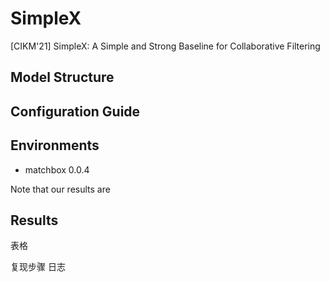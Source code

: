 # SimpleX


[CIKM'21] SimpleX: A Simple and Strong Baseline for Collaborative Filtering


## Model Structure



## Configuration Guide



## Environments


+ matchbox 0.0.4

Note that our results are 


## Results


表格

复现步骤
日志


